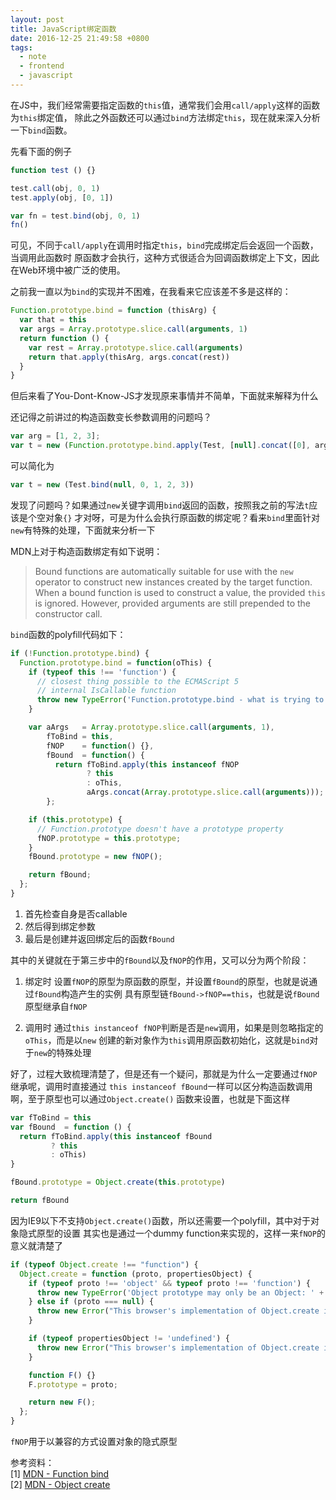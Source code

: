 ```yaml
---
layout: post
title: JavaScript绑定函数
date: 2016-12-25 21:49:58 +0800
tags:
  - note
  - frontend
  - javascript
---
```


在JS中，我们经常需要指定函数的`this`值，通常我们会用`call/apply`这样的函数为`this`绑定值，
除此之外函数还可以通过`bind`方法绑定`this`，现在就来深入分析一下`bind`函数。

先看下面的例子

```js
function test () {}

test.call(obj, 0, 1)
test.apply(obj, [0, 1])

var fn = test.bind(obj, 0, 1)
fn()
```

可见，不同于`call/apply`在调用时指定`this`，`bind`完成绑定后会返回一个函数，当调用此函数时
原函数才会执行，这种方式很适合为回调函数绑定上下文，因此在Web环境中被广泛的使用。

之前我一直以为`bind`的实现并不困难，在我看来它应该差不多是这样的：

```js
Function.prototype.bind = function (thisArg) {
  var that = this
  var args = Array.prototype.slice.call(arguments, 1)
  return function () {
    var rest = Array.prototype.slice.call(arguments)
    return that.apply(thisArg, args.concat(rest))
  }
}
```

但后来看了You-Dont-Know-JS才发现原来事情并不简单，下面就来解释为什么

还记得之前讲过的构造函数变长参数调用的问题吗？

```js
var arg = [1, 2, 3];
var t = new (Function.prototype.bind.apply(Test, [null].concat([0], arg)))();
```

可以简化为

```js
var t = new (Test.bind(null, 0, 1, 2, 3))
```

发现了问题吗？如果通过`new`关键字调用`bind`返回的函数，按照我之前的写法`t`应该是个空对象`{}`
才对呀，可是为什么会执行原函数的绑定呢？看来`bind`里面针对`new`有特殊的处理，下面就来分析一下

MDN上对于构造函数绑定有如下说明：

> Bound functions are automatically suitable for use with the `new` operator to
> construct new instances created by the target function. When a bound function
> is used to construct a value, the provided `this` is ignored.
> However, provided arguments are still prepended to the constructor call.

`bind`函数的polyfill代码如下：

```js
if (!Function.prototype.bind) {
  Function.prototype.bind = function(oThis) {
    if (typeof this !== 'function') {
      // closest thing possible to the ECMAScript 5
      // internal IsCallable function
      throw new TypeError('Function.prototype.bind - what is trying to be bound is not callable');
    }

    var aArgs   = Array.prototype.slice.call(arguments, 1),
        fToBind = this,
        fNOP    = function() {},
        fBound  = function() {
          return fToBind.apply(this instanceof fNOP
                 ? this
                 : oThis,
                 aArgs.concat(Array.prototype.slice.call(arguments)));
        };

    if (this.prototype) {
      // Function.prototype doesn't have a prototype property
      fNOP.prototype = this.prototype;
    }
    fBound.prototype = new fNOP();

    return fBound;
  };
}
```

1. 首先检查自身是否callable
2. 然后得到绑定参数
3. 最后是创建并返回绑定后的函数`fBound`

其中的关键就在于第三步中的`fBound`以及`fNOP`的作用，又可以分为两个阶段：

1. 绑定时
  设置`fNOP`的原型为原函数的原型，并设置`fBound`的原型，也就是说通过`fBound`构造产生的实例
  具有原型链`fBound->fNOP==this`，也就是说`fBound`原型继承自`fNOP`

2. 调用时
  通过`this instanceof fNOP`判断是否是`new`调用，如果是则忽略指定的`oThis`，而是以`new`
  创建的新对象作为`this`调用原函数初始化，这就是`bind`对于`new`的特殊处理

好了，过程大致梳理清楚了，但是还有一个疑问，那就是为什么一定要通过`fNOP`继承呢，调用时直接通过
`this instanceof fBound`一样可以区分构造函数调用啊，至于原型也可以通过`Object.create()`
函数来设置，也就是下面这样

```js
var fToBind = this
var fBound  = function () {
  return fToBind.apply(this instanceof fBound
         ? this
         : oThis)
}

fBound.prototype = Object.create(this.prototype)

return fBound
```

因为IE9以下不支持`Object.create()`函数，所以还需要一个polyfill，其中对于对象隐式原型的设置
其实也是通过一个dummy function来实现的，这样一来`fNOP`的意义就清楚了

```js
if (typeof Object.create !== "function") {
  Object.create = function (proto, propertiesObject) {
    if (typeof proto !== 'object' && typeof proto !== 'function') {
      throw new TypeError('Object prototype may only be an Object: ' + proto);
    } else if (proto === null) {
      throw new Error("This browser's implementation of Object.create is a shim and doesn't support 'null' as the first argument.");
    }

    if (typeof propertiesObject != 'undefined') {
      throw new Error("This browser's implementation of Object.create is a shim and doesn't support a second argument.");
    }

    function F() {}
    F.prototype = proto;

    return new F();
  };
}
```

`fNOP`用于以兼容的方式设置对象的隐式原型

参考资料：  
[1] [MDN - Function bind](https://developer.mozilla.org/en-US/docs/Web/JavaScript/Reference/Global_Objects/Function/bind)  
[2] [MDN - Object create](https://developer.mozilla.org/en-US/docs/Web/JavaScript/Reference/Global_Objects/Object/create)  
